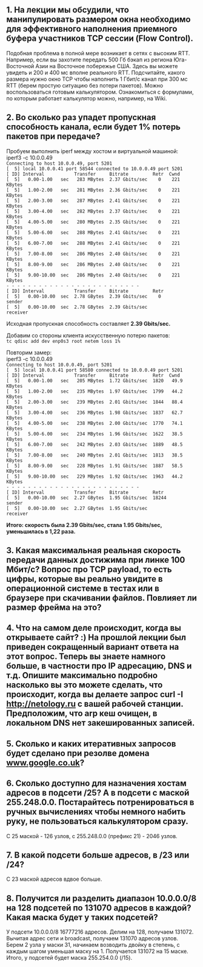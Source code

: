## 1. На лекции мы обсудили, что манипулировать размером окна необходимо для эффективного наполнения приемного буфера участников TCP сессии (Flow Control). 
Подобная проблема в полной мере возникает в сетях с высоким RTT. Например, если вы захотите передать 500 Гб бэкап из региона Юга-Восточной Азии на Восточное побережье США. 
Здесь вы можете увидеть и 200 и 400 мс вполне реального RTT. Подсчитайте, какого размера нужно окно TCP чтобы наполнить 1 Гбит/с канал при 300 мс RTT 
(берем простую ситуацию без потери пакетов). Можно воспользоваться готовым калькулятором. Ознакомиться с формулами, по которым работает калькулятор можно, например, на Wiki.

## 2. Во сколько раз упадет пропускная способность канала, если будет 1% потерь пакетов при передаче?  
Пробуем выполнить iperf между хостом и виртуальной машиной:  
iperf3 -c 10.0.0.49  
`Connecting to host 10.0.0.49, port 5201`  
`[  5] local 10.0.0.41 port 58544 connected to 10.0.0.49 port 5201`  
`[ ID] Interval           Transfer     Bitrate         Retr  Cwnd`  
`[  5]   0.00-1.00   sec   283 MBytes  2.37 Gbits/sec    0    221 KBytes`  
`[  5]   1.00-2.00   sec   281 MBytes  2.36 Gbits/sec    0    221 KBytes`  
`[  5]   2.00-3.00   sec   287 MBytes  2.41 Gbits/sec    0    221 KBytes`  
`[  5]   3.00-4.00   sec   282 MBytes  2.37 Gbits/sec    0    221 KBytes`  
`[  5]   4.00-5.00   sec   280 MBytes  2.35 Gbits/sec    0    221 KBytes`  
`[  5]   5.00-6.00   sec   288 MBytes  2.41 Gbits/sec    0    221 KBytes`  
`[  5]   6.00-7.00   sec   288 MBytes  2.41 Gbits/sec    0    221 KBytes`  
`[  5]   7.00-8.00   sec   286 MBytes  2.40 Gbits/sec    0    221 KBytes`  
`[  5]   8.00-9.00   sec   286 MBytes  2.40 Gbits/sec    0    221 KBytes`  
`[  5]   9.00-10.00  sec   286 MBytes  2.40 Gbits/sec    0    221 KBytes`  
`- - - - - - - - - - - - - - - - - - - - - - - - -`  
`[ ID] Interval           Transfer     Bitrate         Retr`  
`[  5]   0.00-10.00  sec  2.78 GBytes  2.39 Gbits/sec    0             sender`  
`[  5]   0.00-10.00  sec  2.78 GBytes  2.39 Gbits/sec                  receiver`  

Исходная пропускная способность составляет **2.39 Gbits/sec.**  

Добавим со стороны клиента искусственную потерю пакетов:    
`tc qdisc add dev enp0s3 root netem loss 1%`    
  
Повторим замер:   
iperf3 -c 10.0.0.49  
`Connecting to host 10.0.0.49, port 5201`  
`[  5] local 10.0.0.41 port 58580 connected to 10.0.0.49 port 5201`  
`[ ID] Interval           Transfer     Bitrate         Retr  Cwnd`  
`[  5]   0.00-1.00   sec   205 MBytes  1.72 Gbits/sec  1820   49.9 KBytes`  
`[  5]   1.00-2.00   sec   235 MBytes  1.97 Gbits/sec  1799   44.2 KBytes`  
`[  5]   2.00-3.00   sec   239 MBytes  2.01 Gbits/sec  1844   88.4 KBytes`  
`[  5]   3.00-4.00   sec   236 MBytes  1.98 Gbits/sec  1837   62.7 KBytes`  
`[  5]   4.00-5.00   sec   238 MBytes  2.00 Gbits/sec  1770   74.1 KBytes`  
`[  5]   5.00-6.00   sec   234 MBytes  1.96 Gbits/sec  1622   38.5 KBytes`  
`[  5]   6.00-7.00   sec   242 MBytes  2.03 Gbits/sec  1889   48.5 KBytes`  
`[  5]   7.00-8.00   sec   240 MBytes  2.01 Gbits/sec  1813   38.5 KBytes`  
`[  5]   8.00-9.00   sec   228 MBytes  1.91 Gbits/sec  1887   58.5 KBytes`  
`[  5]   9.00-10.00  sec   229 MBytes  1.92 Gbits/sec  1963   44.2 KBytes`  
`- - - - - - - - - - - - - - - - - - - - - - - - -`  
`[ ID] Interval           Transfer     Bitrate         Retr`  
`[  5]   0.00-10.00  sec  2.27 GBytes  1.95 Gbits/sec  18244             sender`  
`[  5]   0.00-10.00  sec  2.27 GBytes  1.95 Gbits/sec                  receiver`  

**Итого: скорость была 2.39 Gbits/sec, стала 1.95 Gbits/sec, уменьшилась в 1,22 раза.** 



## 3. Какая максимальная реальная скорость передачи данных достижима при линке 100 Мбит/с? Вопрос про TCP payload, то есть цифры, которые вы реально увидите в операционной системе в тестах или в браузере при скачивании файлов. Повлияет ли размер фрейма на это?

## 4. Что на самом деле происходит, когда вы открываете сайт? :) На прошлой лекции был приведен сокращенный вариант ответа на этот вопрос. Теперь вы знаете намного больше, в частности про IP адресацию, DNS и т.д. Опишите максимально подробно насколько вы это можете сделать, что происходит, когда вы делаете запрос curl -I http://netology.ru с вашей рабочей станции. Предположим, что arp кеш очищен, в локальном DNS нет закешированных записей.

## 5. Сколько и каких итеративных запросов будет сделано при резолве домена www.google.co.uk?

## 6. Сколько доступно для назначения хостам адресов в подсети /25? А в подсети с маской 255.248.0.0. Постарайтесь потренироваться в ручных вычислениях чтобы немного набить руку, не пользоваться калькулятором сразу.
С 25 маской - 126 узлов, с 255.248.0.0 (префикс 21) - 2046 узлов.  

## 7. В какой подсети больше адресов, в /23 или /24?  
С 23 маской адресов вдвое больше.  

## 8. Получится ли разделить диапазон 10.0.0.0/8 на 128 подсетей по 131070 адресов в каждой? Какая маска будет у таких подсетей?
У подсети 10.0.0.0/8 16777216 адресов. Делим на 128, получаем 131072. Вычитая адрес сети и broadcast, получаем 131070 адресов узлов.  
Берем 2 узла у маски 31, начинаем возводить двойку в степень, с каждым шагом уменьшая маску на 1. Получается 131072 на 15 маске.
Итого, у подсетей будет маска 255.254.0.0 (/15).  
